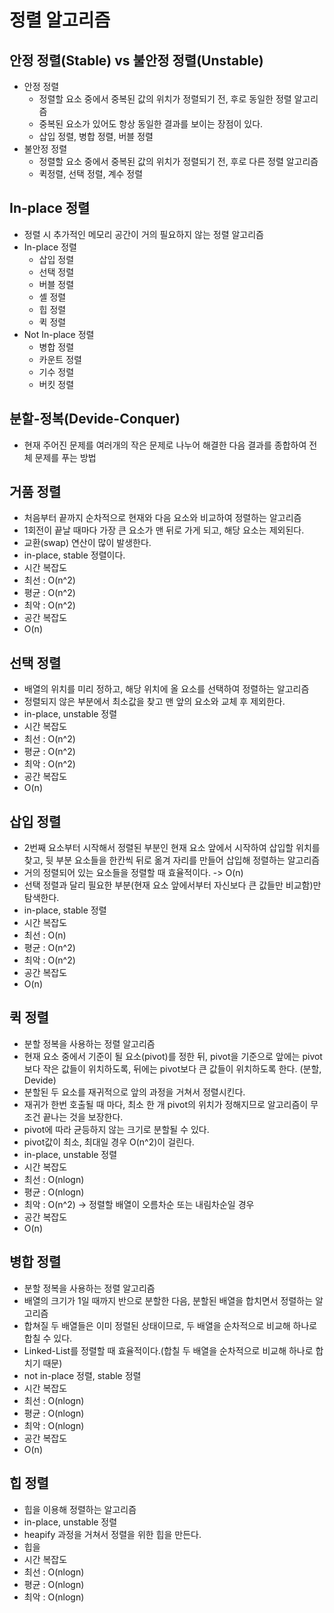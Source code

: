 # 정렬 알고리즘
## 안정 정렬(Stable) vs 불안정 정렬(Unstable)
* 안정 정렬
  * 정렬할 요소 중에서 중복된 값의 위치가 정렬되기 전, 후로 동일한 정렬 알고리즘
  * 중복된 요소가 있어도 항상 동일한 결과를 보이는 장점이 있다.
  * 삽입 정렬, 병합 정렬, 버블 정렬
* 불안정 정렬
  * 정렬할 요소 중에서 중복된 값의 위치가 정렬되기 전, 후로 다른 정렬 알고리즘
  * 퀵정렬, 선택 정렬, 계수 정렬

## In-place 정렬
* 정렬 시 추가적인 메모리 공간이 거의 필요하지 않는 정렬 알고리즘
* In-place 정렬
  * 삽입 정렬
  * 선택 정렬
  * 버블 정렬
  * 셸 정렬
  * 힙 정렬
  * 퀵 정렬
* Not In-place 정렬
  * 병합 정렬
  * 카운트 정렬 
  * 기수 정렬
  * 버킷 정렬

## 분할-정복(Devide-Conquer)
* 현재 주어진 문제를 여러개의 작은 문제로 나누어 해결한 다음 결과를 종합하여 전체 문제를 푸는 방법

## 거품 정렬
* 처음부터 끝까지 순차적으로 현재와 다음 요소와 비교하여 정렬하는 알고리즘
* 1회전이 끝날 때마다 가장 큰 요소가 맨 뒤로 가게 되고, 해당 요소는 제외된다.
* 교환(swap) 연산이 많이 발생한다.
* in-place, stable 정렬이다.
* 시간 복잡도
 * 최선 : O(n^2)
 * 평균 : O(n^2)
 * 최악 : O(n^2)
* 공간 복잡도
 * O(n)

## 선택 정렬
* 배열의 위치를 미리 정하고, 해당 위치에 올 요소를 선택하여 정렬하는 알고리즘
* 정렬되지 않은 부분에서 최소값을 찾고 맨 앞의 요소와 교체 후 제외한다.
* in-place, unstable 정렬
* 시간 복잡도
 * 최선 : O(n^2)
 * 평균 : O(n^2)
 * 최악 : O(n^2)
* 공간 복잡도
 * O(n)

## 삽입 정렬
* 2번째 요소부터 시작해서 정렬된 부분인 현재 요소 앞에서 시작하여 삽입할 위치를 찾고, 뒷 부분 요소들을 한칸씩 뒤로 옮겨 자리를 만들어 삽입해 정렬하는 알고리즘
* 거의 정렬되어 있는 요소들을 정렬할 때 효율적이다. -> O(n)
* 선택 정렬과 달리 필요한 부분(현재 요소 앞에서부터 자신보다 큰 값들만 비교함)만 탐색한다.
* in-place, stable 정렬
* 시간 복잡도
 * 최선 : O(n)
 * 평균 : O(n^2)
 * 최악 : O(n^2)
* 공간 복잡도
 * O(n)

## 퀵 정렬
* 분할 정복을 사용하는 정렬 알고리즘
* 현재 요소 중에서 기준이 될 요소(pivot)를 정한 뒤, pivot을 기준으로 앞에는 pivot보다 작은 값들이 위치하도록, 뒤에는 pivot보다 큰 값들이 위치하도록 한다. (분할, Devide)
* 분할된 두 요소를 재귀적으로 앞의 과정을 거쳐서 정렬시킨다.
* 재귀가 한번 호출될 때 마다, 최소 한 개 pivot의 위치가 정해지므로 알고리즘이 무조건 끝나는 것을 보장한다.
* pivot에 따라 균등하지 않는 크기로 분할될 수 있다.
* pivot값이 최소, 최대일 경우 O(n^2)이 걸린다.
* in-place, unstable 정렬
* 시간 복잡도
 * 최선 : O(nlogn)
 * 평균 : O(nlogn)
 * 최악 : O(n^2) -> 정렬할 배열이 오름차순 또는 내림차순일 경우
* 공간 복잡도
 * O(n)

## 병합 정렬
* 분할 정복을 사용하는 정렬 알고리즘
* 배열의 크기가 1일 때까지 반으로 분할한 다음, 분할된 배열을 합치면서 정렬하는 알고리즘
* 합쳐질 두 배열들은 이미 정렬된 상태이므로, 두 배열을 순차적으로 비교해 하나로 합칠 수 있다.
* Linked-List를 정렬할 때 효율적이다.(합칠 두 배열을 순차적으로 비교해 하나로 합치기 때문)
* not in-place 정렬, stable 정렬
* 시간 복잡도
 * 최선 : O(nlogn)
 * 평균 : O(nlogn)
 * 최악 : O(nlogn)
* 공간 복잡도
 * O(n)

## 힙 정렬
* 힙을 이용해 정렬하는 알고리즘
* in-place, unstable 정렬
* heapify 과정을 거쳐서 정렬을 위한 힙을 만든다.
* 힙을 
* 시간 복잡도
 * 최선 : O(nlogn)
 * 평균 : O(nlogn)
 * 최악 : O(nlogn)

## 


















